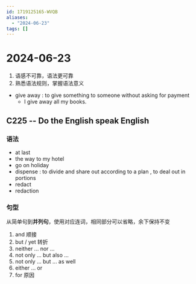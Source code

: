 ```yaml
---
id: 1719125165-WVQB
aliases:
  - "2024-06-23"
tags: []
---
```


# 2024-06-23

1. 语感不可靠，语法更可靠
2. 熟悉语法规则，掌握语法意义

- give away : to give something to someone without asking for payment 
    - I give away all my books.

## C225 -- Do the English speak English

### 语法

- at last
- the way to my hotel
- go on holiday
- dispense :  to divide and share out according to a plan , to deal out in portions
- redact 
- redaction

### 句型

从简单句到**并列句**，使用对应连词，相同部分可以省略，余下保持不变

1. and 顺接
2. but / yet 转折
3. neither ... nor ...
4. not only ... but also ...
5. not only ... but ... as well
6. either ... or
7. for 原因
